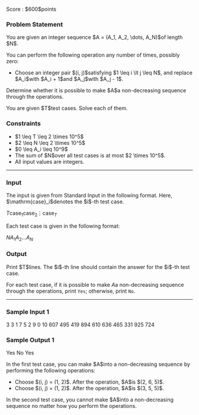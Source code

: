 
<div>

<span>

<span>

<p>
Score : $600$points
</p>

<div>

<section>

### **Problem Statement**

<p>
You are given an integer sequence $A = (A_1, A_2, \dots, A_N)$of length $N$.

You can perform the following operation any number of times, possibly zero:
</p>

<ul>

<li>
Choose an integer pair $(i, j)$satisfying $1 \leq i \lt j \leq N$, and replace $A_i$with $A_i + 1$and $A_j$with $A_j - 1$.
</li>

</ul>

<p>
Determine whether it is possible to make $A$a non-decreasing sequence through the operations.
</p>

<p>
You are given $T$test cases. Solve each of them.
</p>

</section>

</div>

<div>

<section>

### **Constraints**

<ul>

<li>
$1 \leq T \leq 2 \times 10^5$
</li>

<li>
$2 \leq N \leq 2 \times 10^5$
</li>

<li>
$0 \leq A_i \leq 10^9$
</li>

<li>
The sum of $N$over all test cases is at most $2 \times 10^5$.
</li>

<li>
All input values are integers.
</li>

</ul>

</section>

</div>

---

<div>

<div>

<section>

### **Input**

<p>
The input is given from Standard Input in the following format. Here, $\mathrm{case}_i$denotes the $i$-th test case.
</p>

<div>

$T$$\mathrm{case}_1$$\mathrm{case}_2$$\vdots$$\mathrm{case}_T$
</div>

<p>
Each test case is given in the following format:
</p>

<div>

$N$$A_1$$A_2$$\dots$$A_N$
</div>

</section>

</div>

<div>

<section>

### **Output**

<p>
Print $T$lines. The $i$-th line should contain the answer for the $i$-th test case.

For each test case, if it is possible to make $A$a non-decreasing sequence through the operations, print `Yes`; otherwise, print `No`.
</p>

</section>

</div>

</div>

---

<div>

<section>

### **Sample Input 1**

<div>

3
3
1 7 5
2
9 0
10
607 495 419 894 610 636 465 331 925 724

</div>

</section>

</div>

<div>

<section>

### **Sample Output 1**

<div>

Yes
No
Yes

</div>

<p>
In the first test case, you can make $A$into a non-decreasing sequence by performing the following operations:
</p>

<ul>

<li>
Choose $(i, j) = (1, 2)$. After the operation, $A$is $(2, 6, 5)$.
</li>

<li>
Choose $(i, j) = (1, 2)$. After the operation, $A$is $(3, 5, 5)$.
</li>

</ul>

<p>
In the second test case, you cannot make $A$into a non-decreasing sequence no matter how you perform the operations.
</p>

</section>

</div>

</span>

</span>

</div>
